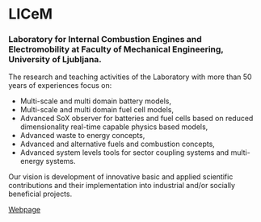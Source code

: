 # LICeM
### Laboratory for Internal Combustion Engines and Electromobility at Faculty of Mechanical Engineering, University of Ljubljana.


The research and teaching activities of the Laboratory with more than 50 years of experiences focus on:

- Multi-scale and multi domain battery models,
- Multi-scale and multi domain fuel cell models,
- Advanced SoX observer for batteries and fuel cells based on reduced dimensionality real-time capable physics based models,
- Advanced waste to energy concepts,
- Advanced and alternative fuels and combustion concepts,
- Advanced system levels tools for sector coupling systems and multi-energy systems.

Our vision is development of innovative basic and applied scientific contributions and their implementation into industrial and/or socially beneficial projects.


 [Webpage](http://lab.fs.uni-lj.si/LICeM/)
